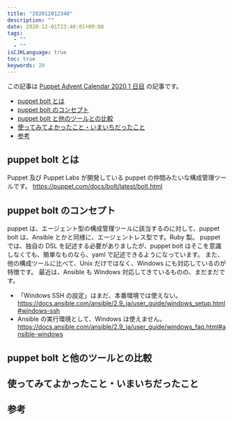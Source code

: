 ```yaml
---
title: "202012012340"
description: ""
date: 2020-12-01T23:40:01+09:00
tags:
  - ""
  - ""
isCJKLanguage: true
toc: true
keywords: 20
---
```


この記事は [Puppet Advent Calendar 2020 1 日目](https://qiita.com/advent-calendar/2020/puppet) の記事です。

- [puppet bolt とは](#puppet-bolt-とは)
- [puppet bolt のコンセプト](#puppet-bolt-のコンセプト)
- [puppet bolt と他のツールとの比較](#puppet-bolt-と他のツールとの比較)
- [使ってみてよかったこと・いまいちだったこと](#使ってみてよかったこといまいちだったこと)
- [参考](#参考)

## puppet bolt とは

Puppet 及び Puppet Labs が開発している puppet の仲間みたいな構成管理ツールです。
<https://puppet.com/docs/bolt/latest/bolt.html>

## puppet bolt のコンセプト

puppet は、エージェント型の構成管理ツールに該当するのに対して、puppet bolt は、Ansible とかと同様に、エージェントレス型です。Ruby 製。
puppet では、独自の DSL を記述する必要がありましたが、puppet bolt はそこを意識しなくても、簡単なものなら、yaml で記述できるようになっています。
また、他の構成ツールに比べて、Unix だけではなく、Windows にも対応しているのが特徴です。
最近は、Ansible も Windows 対応してきているものの、まだまだです。

- 「Windows SSH の設定」はまだ、本番環境では使えない。
  <https://docs.ansible.com/ansible/2.9_ja/user_guide/windows_setup.html#windows-ssh>
- Ansible の実行環境として、Windows は使えません。
  <https://docs.ansible.com/ansible/2.9_ja/user_guide/windows_faq.html#ansible-windows>

## puppet bolt と他のツールとの比較

## 使ってみてよかったこと・いまいちだったこと

## 参考
